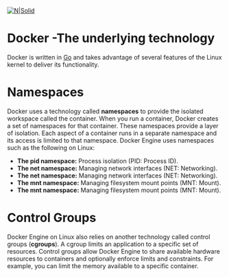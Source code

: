 [![N|Solid](https://www.bobit.us/images/bobit-logo.png)](https://www.bobit.us/)

# Docker -The underlying technology

 Docker is written in [Go] and takes advantage of several features of the Linux kernel to deliver its functionality.
 
 [Go]: <https://golang.org/>

# Namespaces
Docker uses a technology called **namespaces** to provide the isolated workspace called the container. When you run a container, Docker creates a set of namespaces for that container.
These namespaces provide a layer of isolation. Each aspect of a container runs in a separate namespace and its access is limited to that namespace.
Docker Engine uses namespaces such as the following on Linux:

- **The pid namespace:** Process isolation (PID: Process ID).
- **The net namespace:** Managing network interfaces (NET: Networking).
- **The net namespace:** Managing network interfaces (NET: Networking).
- **The mnt namespace:** Managing filesystem mount points (MNT: Mount).
- **The mnt namespace:** Managing filesystem mount points (MNT: Mount).

# Control Groups
Docker Engine on Linux also relies on another technology called control groups (**cgroups**). A cgroup limits an application to a specific set of resources. Control groups allow Docker Engine to share available hardware resources to containers and optionally enforce limits and constraints. For example, you can limit the memory available to a specific container.

